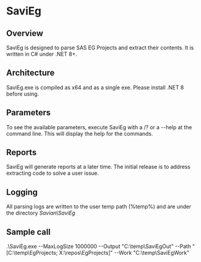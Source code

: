 # SaviEg

## Overview

SaviEg is designed to parse SAS EG Projects and extract their contents. It is written in C# under .NET 8+.

## Architecture

SaviEg.exe is compiled as x64 and as a single exe. Please install .NET 8 before using.

## Parameters

To see the available parameters, execute SaviEg with a /? or a --help at the command line. This will display the help for the commands.

## Reports

SaviEg will generate reports at a later time. The initial release is to address extracting code to solve a user issue.

## Logging

All parsing logs are written to the user temp path (%temp%) and are under the directory *Savian\SaviEg*

## Sample call

.\SaviEg.exe --MaxLogSize 1000000 --Output "C:\temp\SaviEgOut" --Path "[C:\temp\EgProjects; X:\repos\EgProjects]" --Work "C:\temp\SaviEgWork"

